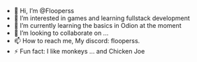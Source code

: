 - 👋 Hi, I’m @Flooperss
- 👀 I’m interested in games and learning fullstack development
- 🌱 I’m currently learning the basics in Odion  at the moment
- 💞️ I’m looking to collaborate on ...
- 📫 How to reach me, My discord: flooperss.
- ⚡ Fun fact: I like monkeys ... and Chicken Joe

<!---
Flooperss/Flooperss is a ✨ special ✨ repository because its `README.md` (this file) appears on your GitHub profile.
You can click the Preview link to take a look at your changes.
--->
